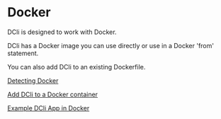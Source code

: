# Docker

DCli is designed to work with Docker.

DCli has a Docker image you can use directly or use in a Docker 'from' statement.

You can also add DCli to an existing Dockerfile.

[Detecting Docker](detecting-docker.md)

[Add DCli to a Docker container](add-dcli-to-a-docker-container.md)

[Example DCli App in Docker](ship-a-dcli-app-in-docker.md)

##
